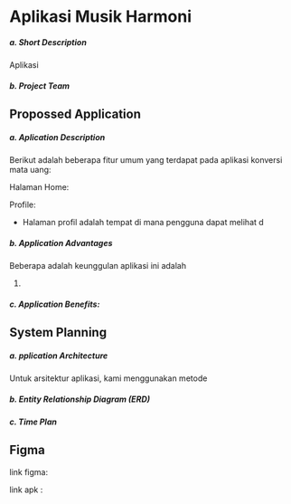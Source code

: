 # Aplikasi Musik Harmoni

##### a. Short Description

Aplikasi 

##### b. Project Team


## Propossed Application
##### a. Aplication Description
Berikut adalah beberapa fitur umum yang terdapat pada aplikasi konversi mata uang:

Halaman Home:


Profile: 
- Halaman profil adalah tempat di mana pengguna dapat melihat d

##### b. Application Advantages
Beberapa adalah keunggulan aplikasi ini adalah 

1. 
##### c. Application Benefits:

## System Planning
##### a. pplication Architecture
Untuk arsitektur aplikasi, kami menggunakan metode

##### b. Entity Relationship Diagram (ERD)


##### c. Time Plan


## Figma


link figma:

link apk : 
